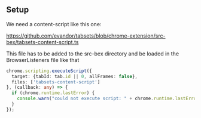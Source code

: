 ## Setup

We need a content-script like this one:

https://github.com/evandor/tabsets/blob/chrome-extension/src-bex/tabsets-content-script.ts

This file has to be added to the src-bex directory and be loaded in the BrowserListeners file like that

```typescript
chrome.scripting.executeScript({
  target: {tabId: tab.id || 0, allFrames: false},
  files: ['tabsets-content-script']
}, (callback: any) => {
  if (chrome.runtime.lastError) {
    console.warn("could not execute script: " + chrome.runtime.lastError.message, info.url);
  }
});
```

